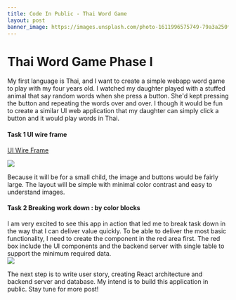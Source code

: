 ```yaml
---
title: Code In Public - Thai Word Game
layout: post
banner_image: https://images.unsplash.com/photo-1611996575749-79a3a250f948?ixlib=rb-4.0.3&ixid=MnwxMjA3fDB8MHxwaG90by1wYWdlfHx8fGVufDB8fHx8&auto=format&fit=crop&w=1770&q=80
---
```


# Thai Word Game Phase I

My first language is Thai, and I want to create a simple webapp word game to play with my four years old. I watched my daughter played with a stuffed animal that say random words when she press a button. She'd kept pressing the button and repeating the words over and over. I though it would be fun to create a similar UI web application that my daughter can simply click a button and it would play words in Thai.

#### Task 1 UI wire frame

[UI Wire Frame](https://excalidraw.com/#json=SOM85H-29YGUNFU6atZI6,AfqFty9PlsO5-V41baM6qA)

<img class="blog-img" src="../../../asset/ThInitWireFrame.png">

Because it will be for a small child, the image and buttons would be fairly large. The layout will be simple with minimal color contrast and easy to understand images.

#### Task 2 Breaking work down : by color blocks

I am very excited to see this app in action that led me to break task down in the way that I can deliver value quickly. To be able to deliver the most basic functionality, I need to create the component in the red area first. The red box include the UI components and the backend server with single table to support the minimum required data.  
<img class="blog-img" src='../../../asset/ThWorkBreakDown.png'>

The next step is to write user story, creating React architecture and backend server and database. My intend is to build this application in public. Stay tune for more post!
